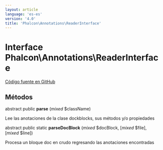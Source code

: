 ```yaml
---
layout: article
language: 'es-es'
version: '4.0'
title: 'Phalcon\Annotations\ReaderInterface'
---
```


# Interface **Phalcon\Annotations\ReaderInterface**

<a href="https://github.com/phalcon/cphalcon/tree/v4.0.0/phalcon/annotations/readerinterface.zep" class="btn btn-default btn-sm">Código fuente en GitHub</a>

## Métodos

abstract public **parse** (*mixed* $className)

Lee las anotaciones de la clase dockblocks, sus métodos y/o propiedades

abstract public static **parseDocBlock** (*mixed* $docBlock, [*mixed* $file], [*mixed* $line])

Procesa un bloque doc en crudo regresando las anotaciones encontradas